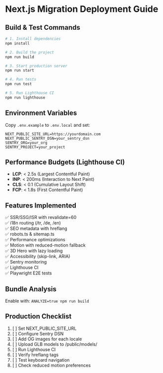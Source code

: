 # Next.js Migration Deployment Guide

## Build & Test Commands

```bash
# 1. Install dependencies
npm install

# 2. Build the project
npm run build

# 3. Start production server
npm run start

# 4. Run tests
npm run test

# 5. Run Lighthouse CI
npm run lighthouse
```

## Environment Variables

Copy `.env.example` to `.env.local` and set:

```env
NEXT_PUBLIC_SITE_URL=https://yourdomain.com
NEXT_PUBLIC_SENTRY_DSN=your_sentry_dsn
SENTRY_ORG=your_org
SENTRY_PROJECT=your_project
```

## Performance Budgets (Lighthouse CI)

- **LCP**: < 2.5s (Largest Contentful Paint)
- **INP**: < 200ms (Interaction to Next Paint)  
- **CLS**: < 0.1 (Cumulative Layout Shift)
- **FCP**: < 1.8s (First Contentful Paint)

## Features Implemented

✅ SSR/SSG/ISR with revalidate=60  
✅ i18n routing (/tr, /de, /en)  
✅ SEO metadata with hreflang  
✅ robots.ts & sitemap.ts  
✅ Performance optimizations  
✅ Motion with reduced-motion fallback  
✅ 3D Hero with lazy loading  
✅ Accessibility (skip-link, ARIA)  
✅ Sentry monitoring  
✅ Lighthouse CI  
✅ Playwright E2E tests  

## Bundle Analysis

Enable with: `ANALYZE=true npm run build`

## Production Checklist

1. [ ] Set NEXT_PUBLIC_SITE_URL
2. [ ] Configure Sentry DSN
3. [ ] Add OG images for each locale
4. [ ] Upload GLB models to /public/models/
5. [ ] Run Lighthouse CI
6. [ ] Verify hreflang tags
7. [ ] Test keyboard navigation
8. [ ] Check reduced motion preferences